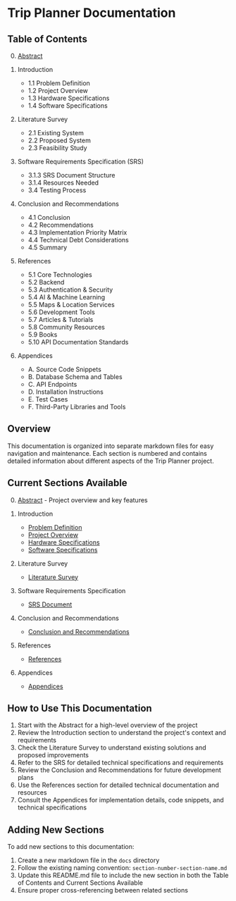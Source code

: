 # Trip Planner Documentation

## Table of Contents

0. [Abstract](0-abstract.md)

1. Introduction

   - 1.1 Problem Definition
   - 1.2 Project Overview
   - 1.3 Hardware Specifications
   - 1.4 Software Specifications

2. Literature Survey

   - 2.1 Existing System
   - 2.2 Proposed System
   - 2.3 Feasibility Study

3. Software Requirements Specification (SRS)

   - 3.1.3 SRS Document Structure
   - 3.1.4 Resources Needed
   - 3.4 Testing Process

4. Conclusion and Recommendations

   - 4.1 Conclusion
   - 4.2 Recommendations
   - 4.3 Implementation Priority Matrix
   - 4.4 Technical Debt Considerations
   - 4.5 Summary

5. References

   - 5.1 Core Technologies
   - 5.2 Backend
   - 5.3 Authentication & Security
   - 5.4 AI & Machine Learning
   - 5.5 Maps & Location Services
   - 5.6 Development Tools
   - 5.7 Articles & Tutorials
   - 5.8 Community Resources
   - 5.9 Books
   - 5.10 API Documentation Standards

6. Appendices
   - A. Source Code Snippets
   - B. Database Schema and Tables
   - C. API Endpoints
   - D. Installation Instructions
   - E. Test Cases
   - F. Third-Party Libraries and Tools

## Overview

This documentation is organized into separate markdown files for easy navigation and maintenance. Each section is numbered and contains detailed information about different aspects of the Trip Planner project.

## Current Sections Available

0. [Abstract](0-abstract.md) - Project overview and key features

1. Introduction

   - [Problem Definition](1.1-problem-definition.md)
   - [Project Overview](1.2-project-overview.md)
   - [Hardware Specifications](1.3-hardware-specifications.md)
   - [Software Specifications](1.4-software-specifications.md)

2. Literature Survey

   - [Literature Survey](2-literature-survey.md)

3. Software Requirements Specification

   - [SRS Document](3-srs.md)

4. Conclusion and Recommendations

   - [Conclusion and Recommendations](4-conclusion.md)

5. References

   - [References](5-references.md)

6. Appendices
   - [Appendices](6-appendices.md)

## How to Use This Documentation

1. Start with the Abstract for a high-level overview of the project
2. Review the Introduction section to understand the project's context and requirements
3. Check the Literature Survey to understand existing solutions and proposed improvements
4. Refer to the SRS for detailed technical specifications and requirements
5. Review the Conclusion and Recommendations for future development plans
6. Use the References section for detailed technical documentation and resources
7. Consult the Appendices for implementation details, code snippets, and technical specifications

## Adding New Sections

To add new sections to this documentation:

1. Create a new markdown file in the `docs` directory
2. Follow the existing naming convention: `section-number-section-name.md`
3. Update this README.md file to include the new section in both the Table of Contents and Current Sections Available
4. Ensure proper cross-referencing between related sections

